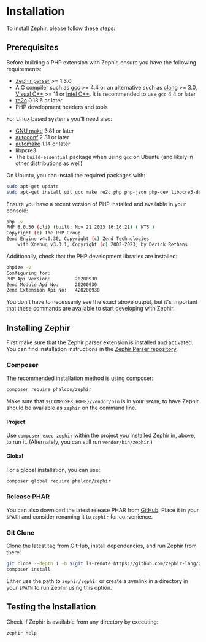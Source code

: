 # Installation

To install Zephir, please follow these steps:

## Prerequisites

Before building a PHP extension with Zephir, ensure you have the following requirements:

* [Zephir parser][parser] >= 1.3.0
* A C compiler such as [gcc][gcc] >= 4.4 or an alternative such as [clang][clang] >= 3.0, [Visual C++][visual_c] >= 11 or [Intel C++][intel_c]. It is recommended to use `gcc` 4.4 or later
* [re2c][re2c] 0.13.6 or later
* PHP development headers and tools

For Linux based systems you'll need also:
* [GNU make][gnu_make] 3.81 or later
* [autoconf][autoconf] 2.31 or later
* [automake][automake] 1.14 or later
* libpcre3
* The `build-essential` package when using `gcc` on Ubuntu (and likely in other distributions as well)

On Ubuntu, you can install the required packages with:

```bash
sudo apt-get update
sudo apt-get install git gcc make re2c php php-json php-dev libpcre3-dev build-essential
```

Ensure you have a recent version of PHP installed and available in your console:

```bash
php -v
PHP 8.0.30 (cli) (built: Nov 21 2023 16:16:21) ( NTS )
Copyright (c) The PHP Group
Zend Engine v4.0.30, Copyright (c) Zend Technologies
    with Xdebug v3.3.1, Copyright (c) 2002-2023, by Derick Rethans
```

Additionally, check that the PHP development libraries are installed:

```bash
phpize -v
Configuring for:
PHP Api Version:         20200930
Zend Module Api No:      20200930
Zend Extension Api No:   420200930
```

You don't have to necessarily see the exact above output, but it's important that these commands are available to start developing with Zephir.

## Installing Zephir

First make sure that the Zephir parser extension is installed and activated. You can find installation instructions in the [Zephir Parser repository][parser_repo].

### Composer

The recommended installation method is using composer:

```bash
composer require phalcon/zephir
```

Make sure that `${COMPOSER_HOME}/vendor/bin` is in your `$PATH`, to have Zephir should be available as `zephir` on the command line.

#### Project

Use `composer exec zephir` within the project you installed Zephir in, above, to run it. (Alternately, you can still run `vendor/bin/zephir`.)

#### Global

For a global installation, you can use:

```bash
composer global require phalcon/zephir
```

### Release PHAR

You can also download the latest release PHAR from [GitHub][zephir_releases]. Place it in your `$PATH` and consider renaming it to `zephir` for convenience.


### Git Clone

Clone the latest tag from GitHub, install dependencies, and run Zephir from there:

```bash
git clone --depth 1 -b $(git ls-remote https://github.com/zephir-lang/zephir 0.17.* | sort -t/ -k3 -Vr | head -n1 | awk -F/ '{ print $NF }') https://github.com/zephir-lang/zephir
composer install
```

Either use the path to `zephir/zephir` or create a symlink in a directory in your `$PATH` to run Zephir using this option.

## Testing the Installation

Check if Zephir is available from any directory by executing:

```bash
zephir help
```


[parser]: https://github.com/zephir-lang/php-zephir-parser
[parser_repo]: https://github.com/zephir-lang/php-zephir-parser
[gcc]: https://gcc.gnu.org/
[clang]: https://clang.llvm.org/
[visual_c]: https://support.microsoft.com/en-us/help/2977003/the-latest-supported-visual-c-downloads
[intel_c]: https://software.intel.com/en-us/c-compilers
[re2c]: https://re2c.org/
[gnu_make]: https://www.gnu.org/software/make/
[autoconf]: https://www.gnu.org/software/autoconf/autoconf.html
[automake]: https://www.gnu.org/software/automake/
[zephir_releases]: https://github.com/zephir-lang/zephir/releases/latest
